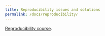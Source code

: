 ```yaml
---
title: Reproducibility issues and solutions
permalink: /docs/reproducibility/
---
```


[Reproducibility course](https://figshare.com/articles/reproducibility-issues-solutions_pdf/9206543).
